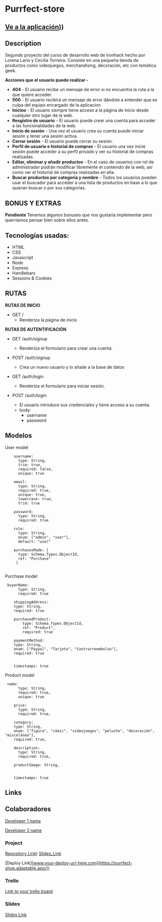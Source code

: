 
# Purrfect-store

## [Ve a la aplicación](https://purrfect-shop.adaptable.app/)))



## Description

Segundo proyecto del curso de desarrollo web de Ironhack hecho por Lorena Lario y Cecilia Torreira. Consiste en una pequeña tienda de productos como videojuegos, merchandising, decoración, etc con temática geek.
 

**Acciones que el usuario puede realizar -** 

- **404** - El usuario recibe un mensaje de error si no encuentra la ruta a la que quiere acceder.
- **500** - El usuario recibirá un mensaje de error dándole a entender que es culpa del equipo encargado de la aplicacion
- **Inicioo** - El usuario siempre tiene acceso a la página de inicio desde cualquier otro lugar de la web.
- **Resgistro de usuario** - El usuario puede crear una cuenta para acceder a las funcionalidades de la web.
- **Inicio de sesión** - Una vez el usuario crea su cuenta puede iniciar sesión y tener una sesión activa.
- **Cerrar sesión** - El usuario puede cerrar su sesión.
- **Perfil de usuario e historial de compras** - El usuario una vez inicie sesión puede acceder a su perfil privado y ver su historial de compras realizadas.
- **Editar, eliminar y añadir productos** - En el caso de usuarios con rol de administrador podrán modificar libremente el contenido de la web, así como ver el historial de compras realizadas en ella.
- **Buscar productos por categoría y nombre** - Todos los usuarios pueden usar el buscador para acceder a una lista de productos en base a lo que quieran buscar o por sus categorías.


## BONUS Y EXTRAS

**Pendiente** Tenemos algunos bonuses que nos gustaría implementar pero querríamos pensar bien sobre ellos antes.

## Tecnologías usadas:

- HTML
- CSS
- Javascript
- Node
- Express
- Handlebars
- Sessions & Cookies


## RUTAS
**RUTAS DE INICIO** 
- GET / 
  - Renderiza la página de inicio
  
  
**RUTAS DE AUTENTIFICACIÓN** 

- GET /auth/signup
  - Renderiza el formulario para crear una cuenta.

- POST /auth/signup
  - Crea un nuevo usuario y lo añade a la base de datos

- GET /auth/login
  - Renderiza el formulario para iniciar sesión.
  
- POST /auth/login
  - El usuario introduce sus credenciales y tiene acceso a su cuenta.
  - body:
    - username
    - password


## Modelos



User model
 
```
    username: 
      type: String,
      trim: true,
      required: false,
      unique: true
    
    email: 
      type: String,
      required: true,
      unique: true,
      lowercase: true,
      trim: true
    
    password: 
      type: String,
      required: true
    
    role: 
      type: String,
      enum: ["admin", "user"],
      default: "user"
    
    purchasesMade: [ 
      type: Schema.Types.ObjectId,
      ref: "Purchase"
     ]
  
```

Purchase model

```
 buyerName: 
      type: String,
      required: true
   
    shippingAddress: 
    type: String,
    required: true
    
    purchasedProduct: 
        type: Schema.Types.ObjectId,
        ref: "Product",
        required: true
    
    paymentMethod: 
    type: String,
    enum: ["Paypal", "Tarjeta", "Contrarreembolso"],
    required: true
    
  
    timestamps: true
``` 
Product model

```
 name: 
      type: String,
      required: true,
      unique: true
    
    price: 
      type: String,
      required: true,
    
    category: 
    type: String,
    enum: ["figura", "cómic", "videojuegos", "peluche", "decoración", "miscelánea"],
    required: true,
    
    description: 
      type: String,
      required: true,
    
    productImage: String,
  
 
    timestamps: true
```

## Links

## Colaboradores

[Developer 1 name]([www.github-url.com](https://github.com/CeciliaTorreira))

[Developer 2 name]([www.github-url.com](https://github.com/LorenaLario))

### Project

[Repository Link](https://github.com/CeciliaTorreira/store-app))
[Slides_Link](https://acrobat.adobe.com/id/urn:aaid:sc:EU:58d5a45d-c974-45e7-acd6-7e5390062c00)

[Deploy Link][www.your-deploy-url-here.com](https://purrfect-shop.adaptable.app/))

### Trello

[Link to your trello board](www.your-trello-url-here.com)

### Slides

[Slides Link](www.your-slides-url-here.com)
